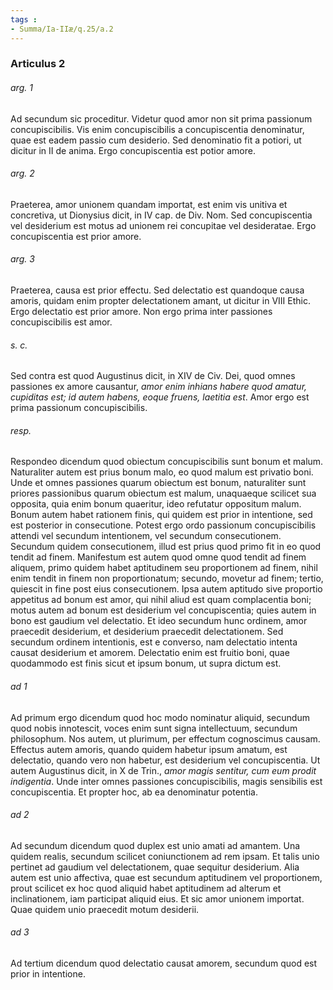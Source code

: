 ```yaml
---
tags : 
- Summa/Ia-IIæ/q.25/a.2
---
```


### Articulus 2

###### arg. 1
Ad secundum sic proceditur. Videtur quod amor non sit prima passionum concupiscibilis. Vis enim concupiscibilis a concupiscentia denominatur, quae est eadem passio cum desiderio. Sed denominatio fit a potiori, ut dicitur in II de anima. Ergo concupiscentia est potior amore.

###### arg. 2
Praeterea, amor unionem quandam importat, est enim vis unitiva et concretiva, ut Dionysius dicit, in IV cap. de Div. Nom. Sed concupiscentia vel desiderium est motus ad unionem rei concupitae vel desideratae. Ergo concupiscentia est prior amore.

###### arg. 3
Praeterea, causa est prior effectu. Sed delectatio est quandoque causa amoris, quidam enim propter delectationem amant, ut dicitur in VIII Ethic. Ergo delectatio est prior amore. Non ergo prima inter passiones concupiscibilis est amor.

###### s. c.
Sed contra est quod Augustinus dicit, in XIV de Civ. Dei, quod omnes passiones ex amore causantur, *amor enim inhians habere quod amatur, cupiditas est; id autem habens, eoque fruens, laetitia est*. Amor ergo est prima passionum concupiscibilis.

###### resp.
Respondeo dicendum quod obiectum concupiscibilis sunt bonum et malum. Naturaliter autem est prius bonum malo, eo quod malum est privatio boni. Unde et omnes passiones quarum obiectum est bonum, naturaliter sunt priores passionibus quarum obiectum est malum, unaquaeque scilicet sua opposita, quia enim bonum quaeritur, ideo refutatur oppositum malum. Bonum autem habet rationem finis, qui quidem est prior in intentione, sed est posterior in consecutione. Potest ergo ordo passionum concupiscibilis attendi vel secundum intentionem, vel secundum consecutionem. Secundum quidem consecutionem, illud est prius quod primo fit in eo quod tendit ad finem. Manifestum est autem quod omne quod tendit ad finem aliquem, primo quidem habet aptitudinem seu proportionem ad finem, nihil enim tendit in finem non proportionatum; secundo, movetur ad finem; tertio, quiescit in fine post eius consecutionem. Ipsa autem aptitudo sive proportio appetitus ad bonum est amor, qui nihil aliud est quam complacentia boni; motus autem ad bonum est desiderium vel concupiscentia; quies autem in bono est gaudium vel delectatio. Et ideo secundum hunc ordinem, amor praecedit desiderium, et desiderium praecedit delectationem. Sed secundum ordinem intentionis, est e converso, nam delectatio intenta causat desiderium et amorem. Delectatio enim est fruitio boni, quae quodammodo est finis sicut et ipsum bonum, ut supra dictum est.

###### ad 1
Ad primum ergo dicendum quod hoc modo nominatur aliquid, secundum quod nobis innotescit, voces enim sunt signa intellectuum, secundum philosophum. Nos autem, ut plurimum, per effectum cognoscimus causam. Effectus autem amoris, quando quidem habetur ipsum amatum, est delectatio, quando vero non habetur, est desiderium vel concupiscentia. Ut autem Augustinus dicit, in X de Trin., *amor magis sentitur, cum eum prodit indigentia*. Unde inter omnes passiones concupiscibilis, magis sensibilis est concupiscentia. Et propter hoc, ab ea denominatur potentia.

###### ad 2
Ad secundum dicendum quod duplex est unio amati ad amantem. Una quidem realis, secundum scilicet coniunctionem ad rem ipsam. Et talis unio pertinet ad gaudium vel delectationem, quae sequitur desiderium. Alia autem est unio affectiva, quae est secundum aptitudinem vel proportionem, prout scilicet ex hoc quod aliquid habet aptitudinem ad alterum et inclinationem, iam participat aliquid eius. Et sic amor unionem importat. Quae quidem unio praecedit motum desiderii.

###### ad 3
Ad tertium dicendum quod delectatio causat amorem, secundum quod est prior in intentione.

